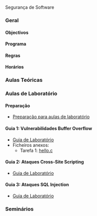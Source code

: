 Segurança de Software

### Geral

#### Objectivos

#### Programa

#### Regras

#### Horários


### Aulas Teóricas


### Aulas de Laboratório

#### Preparação

* [Preparação para aulas de laboratório](labs/instrucoes.md)

#### Guia 1: Vulnerabilidades Buffer Overflow

* [Guia de Laboratório](labs/guia1/guia1.pdf)
* Ficheiros anexos:
  * Tarefa 1: [hello.c](labs/guia1/anexos/tarefa1/hello.c)


#### Guia 2: Ataques Cross-Site Scripting

* [Guia de Laboratório](labs/guia2/guia2.pdf)


#### Guia 3: Ataques SQL Injection

* [Guia de Laboratório](labs/guia3/guia3.pdf)


### Seminários
